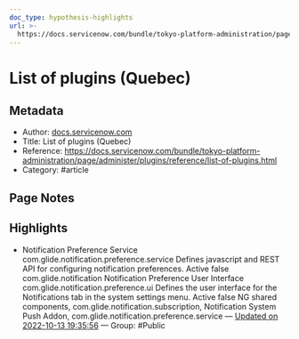 ```yaml
---
doc_type: hypothesis-highlights
url: >-
  https://docs.servicenow.com/bundle/tokyo-platform-administration/page/administer/plugins/reference/list-of-plugins.html
---
```


# List of plugins (Quebec)

## Metadata
- Author: [docs.servicenow.com]()
- Title: List of plugins (Quebec)
- Reference: https://docs.servicenow.com/bundle/tokyo-platform-administration/page/administer/plugins/reference/list-of-plugins.html
- Category: #article

## Page Notes
## Highlights
- Notification Preference Service com.glide.notification.preference.service Defines javascript and REST API for configuring notification preferences. Active false com.glide.notification Notification Preference User Interface com.glide.notification.preference.ui Defines the user interface for the Notifications tab in the system settings menu. Active false NG shared components, com.glide.notification.subscription, Notification System Push Addon, com.glide.notification.preference.service — [Updated on 2022-10-13 19:35:56](https://hyp.is/yS4atEtPEe2OD3fBkKlRiw/docs.servicenow.com/bundle/tokyo-platform-administration/page/administer/plugins/reference/list-of-plugins.html) — Group: #Public



